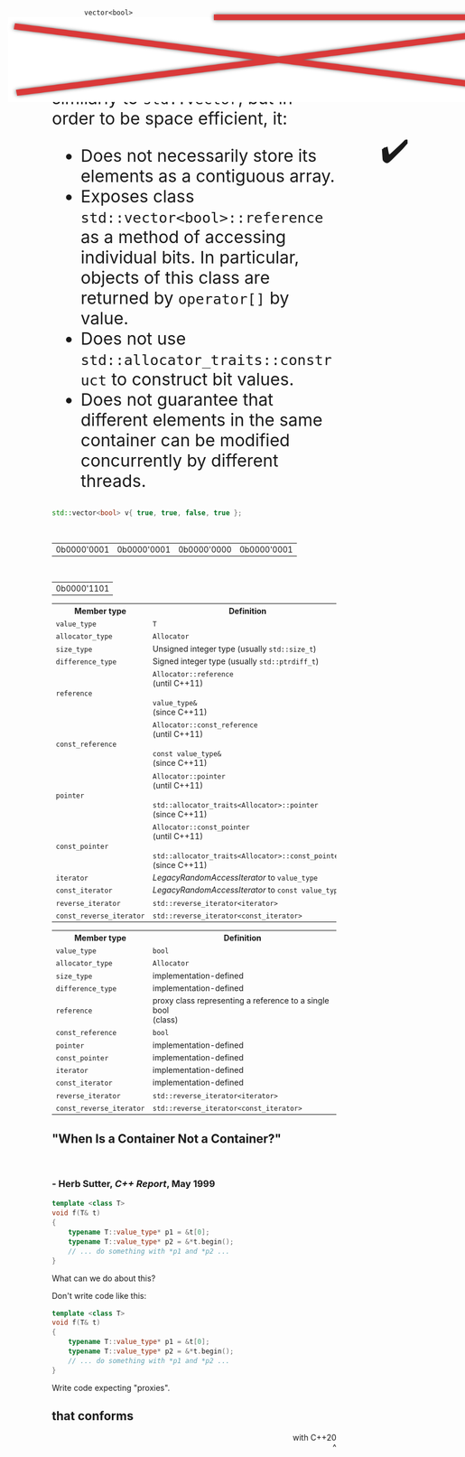 <section>

<div class="hl-block pretty-big-text">
    <code class="cpp">
        vector&lt;<span class="hljs-keyword">bool</span>&gt;
    </code>
</div>

</section>
<section>

<div class="hl-block left-align">

### cppreference:

<div style="font-size: 30px;">

`std::vector<bool>` behaves similarly to `std::vector`, but in order to be 
<span class="fragment hl-text" data-fragment-index="1">space efficient</span>, it:

- <span class="fragment hl-text" data-fragment-index="1">Does not necessarily store its elements as a contiguous array.</span>
- <span class="fragment hl-text" data-fragment-index="1">Exposes class `std::vector<bool>::reference` as a method of accessing individual bits.</span> In particular, objects of this class are returned by `operator[]` by value.
- Does not use `std::allocator_traits::construct` to construct bit values.
- Does not guarantee that different elements in the same container can be modified concurrently by different threads.

</div>

</div>

</section>
<section>

```c++
std::vector<bool> v{ true, true, false, true };
```

<br/>

<table class="byte-layout">
<tr>
<td>0b0000'0001</td>
<td>0b0000'0001</td>
<td>0b0000'0000</td>
<td>0b0000'0001</td>
</tr>
</table>

<img src="images/crossed-bytes.png" 
     class="fragment" data-fragment-index="1"
     style="position: absolute; top: 85px; left: 150px; width: 980px; height: 150px;" />

<br/>

<table class="fragment byte-layout" data-fragment-index="1">
<tr>
<td>0b0000'1101</td>
</tr>
</table>

<span style="position: absolute; top: 280px; left: 810px; font-size: 55px;"
      class="fragment" data-fragment-index="1">✔️</span>

</section>
<section>

<div class="hl-block">

<table class="cpp-ref-types">
<tr>
    <th>Member type</th>
    <th>Definition</th>
</tr>
<tr>
    <td><code>value_type</code></td>
    <td><code>T</code></td>
</tr>
<tr>
    <td><code>allocator_type</code></td>
    <td><code>Allocator</code></td>
</tr>
<tr>
    <td><code>size_type</code></td>
    <td>Unsigned integer type (usually <code>std::size_t</code>)</td>
</tr>
<tr>
    <td><code>difference_type</code></td>
    <td>Signed integer type (usually <code>std::ptrdiff_t</code>)</td>
</tr>
<tr>
    <td><code>reference</code></td>
    <td><code>Allocator::reference</code> <aside class="subtle">(until C++11)</aside><br/>
    <code>value_type&</code> <aside class="subtle">(since C++11)</aside></td>
</tr>
<tr>
    <td><code>const_reference</code></td>
    <td><code>Allocator::const_reference</code> <aside class="subtle">(until C++11)</aside><br/>
    <code>const value_type&</code> <aside class="subtle">(since C++11)</aside></td>
</tr>
<tr>
    <td><code>pointer</code></td>
    <td><code>Allocator::pointer</code> <aside class="subtle">(until C++11)</aside><br/>
    <code>std::allocator_traits&lt;Allocator>::pointer</code> <aside class="subtle">(since C++11)</aside></td>
</tr>
<tr>
    <td><code>const_pointer</code></td>
    <td><code>Allocator::const_pointer</code> <aside class="subtle">(until C++11)</aside><br/>
    <code>std::allocator_traits&lt;Allocator>::const_pointer</code> <aside class="subtle">(since C++11)</aside></td>
</tr>
<tr>
    <td><code>iterator</code></td>
    <td><i>LegacyRandomAccessIterator</i> to <code>value_type</code></td>
</tr>
<tr>
    <td><code>const_iterator</code></td>
    <td><i>LegacyRandomAccessIterator</i> to <code>const value_type</code></td>
</tr>
<tr>
    <td><code>reverse_iterator</code></td>
    <td><code>std::reverse_iterator&lt;iterator></code></td>
</tr>
<tr>
    <td><code>const_reverse_iterator</code></td>
    <td><code>std::reverse_iterator&lt;const_iterator></code></td>
</tr>

</table>

</div>

</section>
<section>

<div class="hl-block">

<table class="cpp-ref-types">
<tr>
    <th>Member type</th>
    <th>Definition</th>
</tr>
<tr>
    <td><code>value_type</code></td>
    <td><code class="hljs-keyword">bool</code></td>
</tr>
<tr>
    <td><code>allocator_type</code></td>
    <td><code>Allocator</code></td>
</tr>
<tr class="hl-text fragment" data-fragment-index="1">
    <td><code>size_type</code></td>
    <td>implementation-defined</td>
</tr>
<tr class="hl-text fragment" data-fragment-index="1">
    <td><code>difference_type</code></td>
    <td>implementation-defined</td>
</tr>
<tr class="hl-text fragment" data-fragment-index="3">
    <td><code>reference</code></td>
    <td>proxy class representing a reference to a single bool <aside class="subtle">(class)</aside></td>
</tr>
<tr class="hl-text fragment" data-fragment-index="2">
    <td><code>const_reference</code></td>
    <td><code class="hljs-keyword">bool</code></td>
</tr>
<tr class="hl-text fragment" data-fragment-index="1">
    <td><code>pointer</code></td>
    <td>implementation-defined</td>
</tr>
<tr class="hl-text fragment" data-fragment-index="1">
    <td><code>const_pointer</code></td>
    <td>implementation-defined</td>
</tr>
<tr class="hl-text fragment" data-fragment-index="1">
    <td><code>iterator</code></td>
    <td>implementation-defined</td>
</tr>
<tr class="hl-text fragment" data-fragment-index="1">
    <td><code>const_iterator</code></td>
    <td>implementation-defined</td>
</tr>
<tr>
    <td><code>reverse_iterator</code></td>
    <td><code>std::reverse_iterator&lt;iterator></code></td>
</tr>
<tr>
    <td><code>const_reverse_iterator</code></td>
    <td><code>std::reverse_iterator&lt;const_iterator></code></td>
</tr>

</table>

</div>

</section>
<section>

<div class="hl-block left-align">

## "When Is a Container Not a Container?"

<br />

### - Herb Sutter, _C++ Report_, May 1999

</div>

</section>
<section>

```c++ []
template <class T>
void f(T& t)
{
	typename T::value_type* p1 = &t[0];
	typename T::value_type* p2 = &*t.begin();
	// ... do something with *p1 and *p2 ...
}
```

</section>
<section>

<div class="hl-block pretty-big-text">

What can we do about this?

</div>

</section>
<section>

<div class="hl-block pretty-big-text">Don't write code like this:</div>

```c++ []
template <class T>
void f(T& t)
{
	typename T::value_type* p1 = &t[0];
	typename T::value_type* p2 = &*t.begin();
	// ... do something with *p1 and *p2 ...
}
```

</section>
<section>

<div class="r-stack hl-block">
    <div class="pretty-big-text">
        <p>
            Write code expecting "proxies".
        </p>
    </div>
    <div class="fragment" data-fragment-index="1"
         style="position: absolute; top: 80px; left: 515px; width: 610px; height: 10px; background-color: #DA3939; box-shadow: 0 0 7px #000000A0;"></div>
    <div class="fragment" data-fragment-index="1">
        <h2 class="correction" style="top: -60px; left: 550px;">that conforms</h2>
    </div>
    <div class="fragment" data-fragment-index="2">
        <p class="correction handwriting"
           style="top: -200px; left: 780px; text-align: right;">with C++20<br />^</p>
    </div>
</div>

</section>
